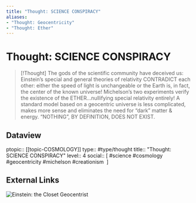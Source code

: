 ```yaml
---
title: "Thought: SCIENCE CONSPIRACY"
aliases:
- "Thought: Geocentricity"
- "Thought: Ether"
---
```

# Thought: SCIENCE CONSPIRACY
> [!Thought]
> The gods of the scientific community have deceived us: Einstein’s special and general theories of relativity CONTRADICT each other: either the speed of light is unchangeable or the Earth is, in fact, the center of the known universe!
> Michelson’s two experiments verify the existence of the ETHER…nullifying special relativity entirely!
> A standard model based on a geocentric universe is less complicated, makes more sense and eliminates the need for “dark” matter & energy. “NOTHING”, BY DEFINITION, DOES NOT EXIST.

## Dataview
ptopic:: [[topic-COSMOLOGY]]
type:: #type/thought
title:: "Thought: SCIENCE CONSPIRACY"
level:: 4
social:: [ #science #cosmology #geocentricity #michelson #creationism  ]
  
## External Links
![Einstein: the Closet Geocentrist](https://youtu.be/embed/hKCO-TeVEgM)